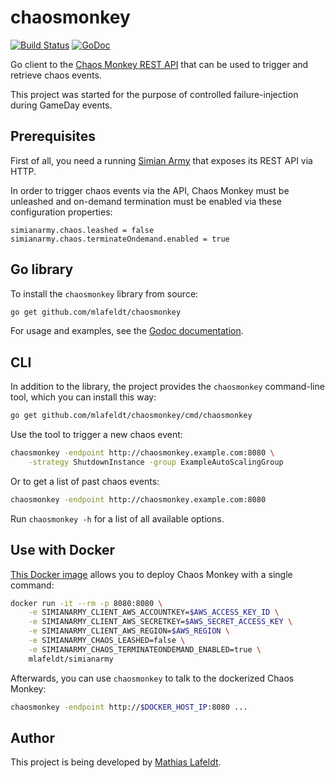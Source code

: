 # chaosmonkey

[![Build Status](https://travis-ci.org/mlafeldt/chaosmonkey.svg?branch=master)](https://travis-ci.org/mlafeldt/chaosmonkey)
[![GoDoc](https://godoc.org/github.com/mlafeldt/chaosmonkey?status.svg)](https://godoc.org/github.com/mlafeldt/chaosmonkey)

Go client to the [Chaos Monkey REST API](https://github.com/Netflix/SimianArmy/wiki/REST) that can be used to trigger and retrieve chaos events.

This project was started for the purpose of controlled failure-injection during GameDay events.

## Prerequisites

First of all, you need a running [Simian Army](https://github.com/Netflix/SimianArmy) that exposes its REST API via HTTP.

In order to trigger chaos events via the API, Chaos Monkey must be unleashed and on-demand termination must be enabled via these configuration properties:

```
simianarmy.chaos.leashed = false
simianarmy.chaos.terminateOndemand.enabled = true
```

## Go library

To install the `chaosmonkey` library from source:

```bash
go get github.com/mlafeldt/chaosmonkey
```

For usage and examples, see the [Godoc documentation](https://godoc.org/github.com/mlafeldt/chaosmonkey).

## CLI

In addition to the library, the project provides the `chaosmonkey` command-line tool, which you can install this way:

```bash
go get github.com/mlafeldt/chaosmonkey/cmd/chaosmonkey
```

Use the tool to trigger a new chaos event:

```bash
chaosmonkey -endpoint http://chaosmonkey.example.com:8080 \
    -strategy ShutdownInstance -group ExampleAutoScalingGroup
```

Or to get a list of past chaos events:

```bash
chaosmonkey -endpoint http://chaosmonkey.example.com:8080
```

Run `chaosmonkey -h` for a list of all available options.

## Use with Docker

[This Docker image](https://github.com/mlafeldt/docker-simianarmy) allows you to deploy Chaos Monkey with a single command:

```bash
docker run -it --rm -p 8080:8080 \
    -e SIMIANARMY_CLIENT_AWS_ACCOUNTKEY=$AWS_ACCESS_KEY_ID \
    -e SIMIANARMY_CLIENT_AWS_SECRETKEY=$AWS_SECRET_ACCESS_KEY \
    -e SIMIANARMY_CLIENT_AWS_REGION=$AWS_REGION \
	-e SIMIANARMY_CHAOS_LEASHED=false \
	-e SIMIANARMY_CHAOS_TERMINATEONDEMAND_ENABLED=true \
    mlafeldt/simianarmy
```

Afterwards, you can use `chaosmonkey` to talk to the dockerized Chaos Monkey:

```bash
chaosmonkey -endpoint http://$DOCKER_HOST_IP:8080 ...
```

## Author

This project is being developed by [Mathias Lafeldt](https://twitter.com/mlafeldt).
